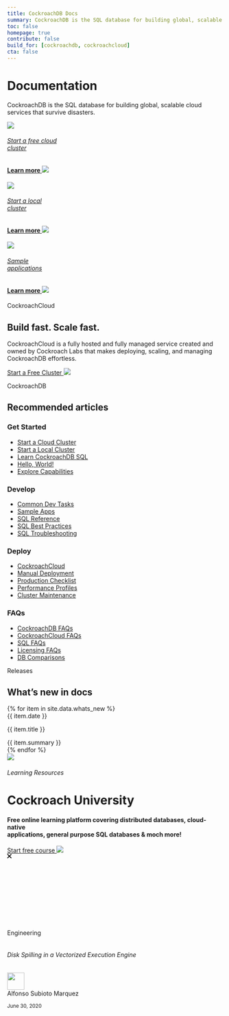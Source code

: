 ```yaml
---
title: CockroachDB Docs
summary: CockroachDB is the SQL database for building global, scalable cloud services that survive disasters.
toc: false
homepage: true
contribute: false
build_for: [cockroachdb, cockroachcloud]
cta: false
---
```


<div class="home-header mb-xl-5 bg-cover bg-cover__bg-3-1">
  <div class="p-2 p-md-5">
  <h1 class="m-0 text-white">Documentation</h1>
  <p class="mt-0 pb-4 text-white">CockroachDB is the SQL database for building global, scalable cloud services that survive disasters.</p>
    <div class="row d-lg-flex mx-0">
      <div class="col-lg-4 mb-3 mb-lg-0 pb-5">
        <div class="card card-link h-100 d-flex text-center">
        <a href="../cockroachcloud/quickstart.html" class="h-100">
          <div class="card-body p-4 d-flex flex-column justify-content-center align-items-center h-100 card-header-overlap">
            <img class="m-0 mb-4 mt-3" src="{{ 'images/icon-in-browser.svg' | relative_url }}"/>
            <h6 class="m-0 text-black">Start a free cloud<br> cluster</h6>
            <h4 class="mt-auto mb-0 text-electric-purple font-poppins-sb">Learn more <img class="m-0 ml-2" src="{{ 'images/icon-arrow-right-purple.svg' | relative_url }}"/></h4>
          </div>
          </a>
        </div>
      </div>
      <div class="col-lg-4 mb-3 mb-lg-0 pb-5">
        <div class="card card-link h-100 d-flex text-center">
        <a href="../secure-a-cluster.html" class="h-100">
          <div class="card-body p-4 d-flex flex-column justify-content-center align-items-center h-100 card-header-overlap">
          <img class="m-0 mb-4 mt-3" src="{{ 'images/icon-sample-apps.svg' | relative_url }}"/>
            <h6 class="m-0 text-black">Start a local <br>cluster</h6>
            <h4 class="mt-auto mb-0  text-electric-purple font-poppins-sb">Learn more <img class="m-0 ml-2" src="{{ 'images/icon-arrow-right-purple.svg' | relative_url }}"/></h4>
          </div>
          </a>
        </div>
        </div>
      <div class="col-lg-4 mb-3 mb-lg-0 pb-5">
        <div class="card card-link h-100 d-flex text-center">
        <a href="https://www.cockroachlabs.com/docs/dev/hello-world-example-apps.html" class="h-100">
          <div class="card-body p-4 d-flex flex-column justify-content-center align-items-center h-100 card-header-overlap">
          <img class="m-0 mb-4 mt-3" src="{{ 'images/icon-deploy-cloud.svg' | relative_url }}"/>
            <h6 class="m-0 text-black">Sample <br>applications</h6>
            <h4 class="mt-auto mb-0  text-electric-purple font-poppins-sb">Learn more <img class="m-0 ml-2" src="{{ 'images/icon-arrow-right-purple.svg' | relative_url }}"/></h4>
          </div>
          </a>
        </div>
      </div>
    </div>
  </div>
</div>

<div class="container">

  <div class="row pt-5 mt-5 pb-5 mb-5">
    <div class="col-lg-8">
      <p class="overline">CockroachCloud</p>
      <h2 class="mt-0">Build fast. Scale fast.</h2>
      <p class="h4">CockroachCloud is a fully hosted and fully managed service created and owned by Cockroach Labs that makes deploying, scaling, and managing CockroachDB effortless.</p>
      <a class="btn btn-redirect mt-3" href="https://cockroachlabs.cloud/signup?referralId=docs">Start a Free Cluster <img class="m-0" src="{{ 'images/arrow-left.svg' | relative_url }}"/></a>
    </div>
  </div>

  <div class="row">
    <div class="col-12">
      <p class="overline">CockroachDB</p>
      <h2 class="mt-2">Recommended articles</h2>
    </div>
  </div>

  <div class="row display-flex pb-4 mb-5">
    <div class="col-6 col-lg-3">
      <h3 class="mt-3">Get Started</h3>
      <div class="landing-column-content">
        <ul>
          <li><a href="../cockroachcloud/quickstart.html">Start a Cloud Cluster</a></li>
          <li><a href="secure-a-cluster.html">Start a Local Cluster</a></li>
          <li><a href="learn-cockroachdb-sql.html">Learn CockroachDB SQL</a></li>
          <li><a href="hello-world-example-apps.html">Hello, World!</a></li>
          <li><a href="demo-fault-tolerance-and-recovery.html">Explore Capabilities</a></li>
        </ul>
      </div>
    </div>
    <div class="col-6 col-lg-3">
      <h3 class="mt-3">Develop</h3>
      <div class="landing-column-content">
        <ul>
          <li><a href="developer-guide-overview.html">Common Dev Tasks</a></li>
          <li><a href="hello-world-example-apps.html">Sample Apps</a></li>
          <li><a href="sql-feature-support.htm">SQL Reference</a></li>
          <li><a href="performance-best-practices-overview.html">SQL Best Practices</a></li>
          <li><a href="error-handling-and-troubleshooting.html">SQL Troubleshooting</a></li>
        </ul>
      </div>
    </div>
    <div class="col-6 col-lg-3">
      <h3 class="mt-3">Deploy</h3>
      <div class="landing-column-content">
        <ul>
          <li><a href="../cockroachcloud/index.html">CockroachCloud</a></li>
          <li><a href="manual-deployment.html">Manual Deployment</a></li>
          <li><a href="recommended-production-settings.html">Production Checklist</a></li>
          <li><a href="performance.html">Performance Profiles</a></li>
          <li><a href="upgrade-cockroach-version.html">Cluster Maintenance</a></li>
        </ul>
      </div>
    </div>
    <div class="col-6 col-lg-3">
      <h3 class="mt-3">FAQs</h3>
      <div class="landing-column-content">
        <ul>
          <li><a href="frequently-asked-questions.html">CockroachDB FAQs</a></li>
          <li><a href="../cockroachcloud/frequently-asked-questions.html">CockroachCloud FAQs</a></li>
          <li><a href="sql-faqs.html">SQL FAQs</a></li>
          <li><a href="licensing-faqs.html">Licensing FAQs</a></li>
          <li><a href="cockroachdb-in-comparison.html">DB Comparisons</a></li>
        </ul>
      </div>
    </div>
  </div>


  <p class="overline">Releases</p>
  <h2 class="mt-2">What’s new in docs</h2>

  <div class="row">
      <div class="col-lg-12 col-xl-8">
      {% for item in site.data.whats_new %}
        <div class="row mb-3">
          <div class="col-lg-3 pr-lg-0 text-gray-500"><div class="border-bottom d-flex h-100 h4 pr-3">{{ item.date }}</div></div>
          <div class="col-lg-8 pl-lg-0">
          <div class="border-md-bottom">
            <div><p class="font-weight-bold m-0 h5">{{ item.title }}</p></div>
            <div class="text-gray-600 pb-3 h4">{{ item.summary }}</div>
            </div>
          </div>
        </div>
      {% endfor %}
    </div>
  </div>

  <div class="row pt-5">
    <div class="col-lg-12 mb-5">
      <div class="card shadow position-relative alert alert-dismissable">
        <a
          class="close close-card position-absolute"
          href=""
          data-dismiss="alert"
          aria-label="Close"
          ><img class="m-0" src="{{ 'images/icon-cancel.svg' | relative_url }}"
        /></a>
        <div class="card-body m-2 p-xl-5 text-white bg-dark-wing m-3">
          <h6 class="m-0">Learning Resources</h6>
          <h1 class="m-0 text-white">Cockroach University</h1>
          <h4 class="mt-0 pb-3">
            Free online learning platform covering distributed databases,
            cloud-native <br />applications, general purpose SQL databases & moch
            more!
          </h4>
          <a class="mb-3 text-ice-temple text-decoration-none" href="https://www.cockroachlabs.com/cockroach-university/"
            >Start free course
            <img class="ml-1 m-0" src="{{ 'images/icon-arrow-right-ice-temple.svg' | relative_url }}"
          /></a>
        </div>
      </div>
    </div>
  </div>

  <div class="row">
    <div class="col-lg-12">
      <div class="card shadow position-relative alert alert-dismissable">
        <a
          class="close close-card position-absolute"
          href="#"
          data-dismiss="alert"
          aria-label="Close"
          ><svg
            width="11"
            height="11"
            viewBox="0 0 11 11"
            fill="none"
            xmlns="http://www.w3.org/2000/svg"
          >
            <path
              fill-rule="evenodd"
              clip-rule="evenodd"
              d="M1.75373 0.387174C1.37633 0.00977659 0.764449 0.00977659 0.387052 0.387174C0.00965453 0.764571 0.00965453 1.37645 0.387052 1.75385L3.73733 5.10413L0.387052 8.4544C0.00965451 8.8318 0.00965451 9.44368 0.387052 9.82108C0.764449 10.1985 1.37633 10.1985 1.75373 9.82108L5.104 6.4708L8.45428 9.82108C8.83168 10.1985 9.44356 10.1985 9.82096 9.82108C10.1984 9.44368 10.1984 8.8318 9.82096 8.4544L6.47068 5.10413L9.82096 1.75385C10.1984 1.37645 10.1984 0.764571 9.82096 0.387174C9.44356 0.00977658 8.83168 0.00977658 8.45428 0.387174L5.104 3.73745L1.75373 0.387174Z"
              fill="black"
            />
          </svg>
        </a>
        <div class="row no-gutters p-3">
          <div class="col-md-4 m-0"
          style="background-image: url('{{ 'images/disk-spilling.png' | relative_url }}');background-size:cover;min-height: 150px;">
          </div>
          <div class="col-md-8">
            <div class="card-body p-0 pl-4"
            style="
      display: flex;
      flex-direction: column;
      height: 100%;
  ">
              <p
                class="d-inline-block caption-sm rounded py-1 px-3 bg-purple-transparent font-weight-bold text-purple-300 m-0 mr-auto"
              >
                Engineering
              </p>
              <h6 class="card-title font-weight-bold mt-3">
                Disk Spilling in a Vectorized Execution Engine
              </h6>
              <div class="d-flex align-items-center mt-auto mb-2">
                <div>
                  <img
                    class="m-0"
                    width="40"
                    src="{{ 'images/alfonso-subioto-marquez.png' | relative_url }}"
                    alt=""
                  />
                </div>
                <div class="ml-3 d-flex flex-column justify-content-center ">
                  <div class="card-text m-0 lh-n">Alfonso Subioto Marquez</div>
                  <p class="card-text m-0 lh-n">
                    <small class="text-muted">June 30, 2020</small>
                  </p>
                </div>
              </div>
            </div>
          </div>
        </div>
      </div>
    </div>
  </div>
  <div class="text-center">
  <a class="btn btn-redirect mt-3 text-inherit" target="_blank" href="https://www.cockroachlabs.com/blog/">Check out the blog</a>
  </div>

</div>
